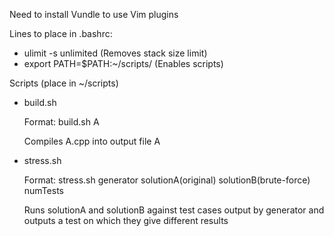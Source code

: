 Need to install Vundle to use Vim plugins

Lines to place in .bashrc:

- ulimit -s unlimited (Removes stack size limit)
- export PATH=$PATH:~/scripts/ (Enables scripts)

Scripts (place in ~/scripts)
- build.sh

    Format: build.sh A
    
    Compiles A.cpp into output file A
    
- stress.sh

    Format: stress.sh generator solutionA(original) solutionB(brute-force) numTests
    
    Runs solutionA and solutionB against test cases output by generator and outputs a test on which they give different results
